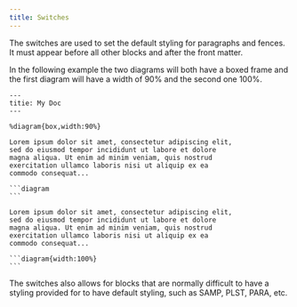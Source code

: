 ```yaml
---
title: Switches
---
```


The switches are used to set the default styling for
paragraphs and fences. It must appear before all other
blocks and after the front matter.

In the following example the two diagrams will
both have a boxed frame and the first diagram 
will have a width of 90% and the second one
100%.

    ---
    titie: My Doc
    ---

    %diagram{box,width:90%}

    Lorem ipsum dolor sit amet, consectetur adipiscing elit,
    sed do eiusmod tempor incididunt ut labore et dolore
    magna aliqua. Ut enim ad minim veniam, quis nostrud
    exercitation ullamco laboris nisi ut aliquip ex ea
    commodo consequat... 

    ```diagram
    ```

    Lorem ipsum dolor sit amet, consectetur adipiscing elit,
    sed do eiusmod tempor incididunt ut labore et dolore
    magna aliqua. Ut enim ad minim veniam, quis nostrud
    exercitation ullamco laboris nisi ut aliquip ex ea
    commodo consequat... 

    ```diagram{width:100%}
    ```

The switches also allows for blocks that are normally
difficult to have a styling provided for to have default
styling, such as SAMP, PLST, PARA, etc.



